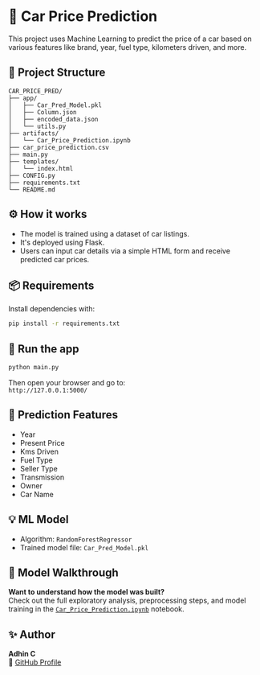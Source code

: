 # 🚗 Car Price Prediction

This project uses Machine Learning to predict the price of a car based on various features like brand, year, fuel type, kilometers driven, and more.

## 📁 Project Structure

```
CAR_PRICE_PRED/
├── app/
│   ├── Car_Pred_Model.pkl
│   ├── Column.json
│   ├── encoded_data.json
│   └── utils.py
├── artifacts/
│   └── Car_Price_Prediction.ipynb
├── car_price_prediction.csv
├── main.py
├── templates/
│   └── index.html
├── CONFIG.py
├── requirements.txt
└── README.md
```

## ⚙️ How it works

- The model is trained using a dataset of car listings.
- It's deployed using Flask.
- Users can input car details via a simple HTML form and receive predicted car prices.

## 📦 Requirements

Install dependencies with:

```bash
pip install -r requirements.txt
```

## 🚀 Run the app

```bash
python main.py
```

Then open your browser and go to:  
`http://127.0.0.1:5000/`

## 🧐 Prediction Features

- Year
- Present Price
- Kms Driven
- Fuel Type
- Seller Type
- Transmission
- Owner
- Car Name

## 💡 ML Model

- Algorithm: `RandomForestRegressor`
- Trained model file: `Car_Pred_Model.pkl`

## 📓 Model Walkthrough

**Want to understand how the model was built?**  
Check out the full exploratory analysis, preprocessing steps, and model training in the [`Car_Price_Prediction.ipynb`](./artifacts/Car_Price_Prediction.ipynb) notebook.

## ✨ Author

**Adhin C**  
🔗 [GitHub Profile](https://github.com/adhin08)
